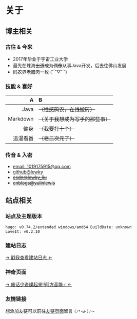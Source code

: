 # 关于

## 博主相关

### 古往 & 今来

* 2017年毕业于宇宙工业大学
* 最先在珠海~~出道成为偶像~~从事Java开发，后去往佛山发展
* 码农界老腊肉一枚 (⌒▽⌒)

### 技能 & 喜好

|A|~~B~~|
|-:|:-|
|Java|~~（性感码农，在线搬砖）~~|
|Markdown|~~（关于我想成为写手的那些事）~~|
|健身|~~（我要打十个）~~|
|追漫看番|~~（老二次元了）~~|

### 传音 & 入密

* <a href="javascript:void(0);">email: 1019175915@qq.com</a>
* <a href="https://github.com/lewky">github@lewky</a>
* ~~<a href="https://blog.csdn.net/lewky_liu">csdn@lewky_liu</a>~~
* ~~<a href="http://www.cnblogs.com/yulinlewis">cnblogs@yulinlewis</a>~~

## 站点相关

### 站点及主题版本

```
hugo: v0.74.2/extended windows/amd64 BuildDate: unknown
LoveIt: v0.2.10
```

### 建站日志

<a href="/posts/e62c38c4.html" target="_blank">→ 戳我查看建站日志 ←</a>

### 神奇页面

<a href="/funny/high" target="_blank">→ 废话少说燥起来!!前方高能♂ ←</a>

### 友情链接

想添加友链可以前往[友链页面](/friends)留言 `(ﾉ*･ω･)ﾉ～`